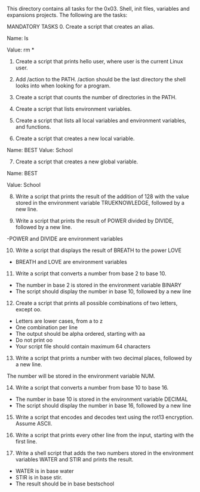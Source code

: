 This directory contains all tasks for the 0x03. Shell, init files, variables and expansions projects. The following are the tasks:

MANDATORY TASKS
0. Create a script that creates an alias.

Name: ls

Value: rm *

1. Create a script that prints hello user, where user is the current Linux user.

2. Add /action to the PATH. /action should be the last directory the shell looks into when looking for a program.

3. Create a script that counts the number of directories in the PATH.

4. Create a script that lists environment variables.

5. Create a script that lists all local variables and environment variables, and functions.

6. Create a script that creates a new local variable.

Name: BEST
Value: School

7. Create a script that creates a new global variable.

Name: BEST

Value: School

8. Write a script that prints the result of the addition of 128 with the value stored in the environment variable TRUEKNOWLEDGE, followed by a new line.

9. Write a script that prints the result of POWER divided by DIVIDE, followed by a new line.

-POWER and DIVIDE are environment variables

10. Write a script that displays the result of BREATH to the power LOVE

- BREATH and LOVE are environment variables

11. Write a script that converts a number from base 2 to base 10.

- The number in base 2 is stored in the environment variable BINARY
- The script should display the number in base 10, followed by a new line

12. Create a script that prints all possible combinations of two letters, except oo.
- Letters are lower cases, from a to z
- One combination per line
- The output should be alpha ordered, starting with aa
- Do not print oo
- Your script file should contain maximum 64 characters

13. Write  a script that prints a number with two decimal places, followed by a new line. 

The number will be stored in the environment variable NUM.

14. Write a script that converts a number from base 10 to base 16.
- The number in base 10 is stored in the environment variable DECIMAL
- The script should display the number in base 16, followed by a new line
15. Write a script that encodes and decodes text using the rot13 encryption. Assume ASCII.

16. Write a script that prints every other line from the input, starting with the first line.

17. Write a shell script that adds the two numbers stored in the environment variables WATER and STIR and prints the result.
- WATER is in base water
- STIR is in base stir.
- The result should be in base bestschool
